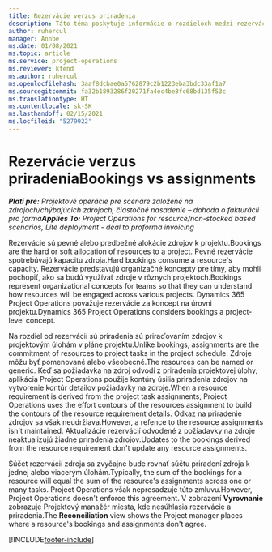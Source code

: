 ```yaml
---
title: Rezervácie verzus priradenia
description: Táto téma poskytuje informácie o rozdieloch medzi rezerváciami zdrojov a priradeniami zdrojov.
author: ruhercul
manager: Annbe
ms.date: 01/08/2021
ms.topic: article
ms.service: project-operations
ms.reviewer: kfend
ms.author: ruhercul
ms.openlocfilehash: 3aaf8dcbae0a5762879c2b1223eba3bdc33af1a7
ms.sourcegitcommit: fa32b1893286f20271fa4ec4be8fc68bd135f53c
ms.translationtype: HT
ms.contentlocale: sk-SK
ms.lasthandoff: 02/15/2021
ms.locfileid: "5279922"
---
```

# <a name="bookings-vs-assignments"></a><span data-ttu-id="b3074-103">Rezervácie verzus priradenia</span><span class="sxs-lookup"><span data-stu-id="b3074-103">Bookings vs assignments</span></span>

<span data-ttu-id="b3074-104">_**Platí pre:** Projektové operácie pre scenáre založené na zdrojoch/chýbajúcich zdrojoch, čiastočné nasadenie – dohoda o fakturácii pro forma_</span><span class="sxs-lookup"><span data-stu-id="b3074-104">_**Applies To:** Project Operations for resource/non-stocked based scenarios, Lite deployment - deal to proforma invoicing_</span></span>

<span data-ttu-id="b3074-105">Rezervácie sú pevné alebo predbežné alokácie zdrojov k projektu.</span><span class="sxs-lookup"><span data-stu-id="b3074-105">Bookings are the hard or soft allocation of resources to a project.</span></span> <span data-ttu-id="b3074-106">Pevné rezervácie spotrebúvajú kapacitu zdroja.</span><span class="sxs-lookup"><span data-stu-id="b3074-106">Hard bookings consume a resource's capacity.</span></span> <span data-ttu-id="b3074-107">Rezervácie predstavujú organizačné koncepty pre tímy, aby mohli pochopiť, ako sa budú využívať zdroje v rôznych projektoch.</span><span class="sxs-lookup"><span data-stu-id="b3074-107">Bookings represent organizational concepts for teams so that they can understand how resources will be engaged across various projects.</span></span> <span data-ttu-id="b3074-108">Dynamics 365 Project Operations považuje rezervácie za koncept na úrovni projektu.</span><span class="sxs-lookup"><span data-stu-id="b3074-108">Dynamics 365 Project Operations considers bookings a project-level concept.</span></span> 

<span data-ttu-id="b3074-109">Na rozdiel od rezervácií sú priradenia sú priraďovaním zdrojov k projektovým úlohám v pláne projektu.</span><span class="sxs-lookup"><span data-stu-id="b3074-109">Unlike bookings, assignments are the commitment of resources to project tasks in the project schedule.</span></span> <span data-ttu-id="b3074-110">Zdroje môžu byť pomenované alebo všeobecné.</span><span class="sxs-lookup"><span data-stu-id="b3074-110">The resources can be named or generic.</span></span>  <span data-ttu-id="b3074-111">Keď sa požiadavka na zdroj odvodí z priradenia projektovej úlohy, aplikácia Project Operations použije kontúry úsilia priradenia zdrojov na vytvorenie kontúr detailov požiadavky na zdroje.</span><span class="sxs-lookup"><span data-stu-id="b3074-111">When a resource requirement is derived from the project task assignments, Project Operations uses the effort contours of the resources assignment to build the contours of the resource requirement details.</span></span> <span data-ttu-id="b3074-112">Odkaz na priradenie zdrojov sa však neudržiava.</span><span class="sxs-lookup"><span data-stu-id="b3074-112">However, a refence to the resource assignments isn't maintained.</span></span> <span data-ttu-id="b3074-113">Aktualizácie rezervácií odvodené z požiadavky na zdroje neaktualizujú žiadne priradenia zdrojov.</span><span class="sxs-lookup"><span data-stu-id="b3074-113">Updates to the bookings derived from the resource requirement don't update any resource assignments.</span></span>

<span data-ttu-id="b3074-114">Súčet rezervácií zdroja sa zvyčajne bude rovnať súčtu priradení zdroja k jednej alebo viacerým úlohám.</span><span class="sxs-lookup"><span data-stu-id="b3074-114">Typically, the sum of the bookings for a resource will equal the sum of the resource's assignments across one or many tasks.</span></span> <span data-ttu-id="b3074-115">Project Operations však nepresadzuje túto zmluvu.</span><span class="sxs-lookup"><span data-stu-id="b3074-115">However, Project Operations doesn't enforce this agreement.</span></span> <span data-ttu-id="b3074-116">V zobrazení **Vyrovnanie** zobrazuje Projektový manažér miesta, kde nesúhlasia rezervácie a priradenia.</span><span class="sxs-lookup"><span data-stu-id="b3074-116">The **Reconciliation** view shows the Project manager places where a resource's bookings and assignments don't agree.</span></span>




[!INCLUDE[footer-include](../includes/footer-banner.md)]